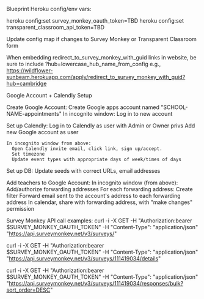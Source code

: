 Blueprint Heroku config/env vars:

  heroku config:set survey_monkey_oauth_token=TBD
  heroku config:set transparent_classroom_api_token=TBD

Update config map if changes to Survey Monkey or Transparent Classroom form

When embedding redirect_to_survey_monkey_with_guid links in website,
  be sure to include ?hub=lowercase_hub_name_from_config
  e.g., https://wildflower-sunbeam.herokuapp.com/apply/redirect_to_survey_monkey_with_guid?hub=cambridge

Google Account + Calendly Setup

  Create Google Account:
    Create Google apps account named "SCHOOL-NAME-appointments"
    In incognito window:
      Log in to new account

  Set up Calendly:
    Log in to Calendly as user with Admin or Owner privs
    Add new Google account as user

    In incognito window from above:
      Open Calendly invite email, click link, sign up/accept.
      Set timezone
      Update event types with appropriate days of week/times of days

  Set up DB:
    Update seeds with correct URLs, email addresses

  Add teachers to Google Account:
    In incognito window (from above):
      Add/authorize forwarding addresses
      For each forwarding address:
        Create filter
          Forward email sent to the account's address to each forwarding address
      In calendar, share with forwarding address, with "make changes" permission


Survey Monkey API call examples:
  curl -i -X GET -H "Authorization:bearer $SURVEY_MONKEY_OAUTH_TOKEN" -H "Content-Type": "application/json" "https://api.surveymonkey.net/v3/surveys/"

  curl -i -X GET -H "Authorization:bearer $SURVEY_MONKEY_OAUTH_TOKEN" -H "Content-Type": "application/json" "https://api.surveymonkey.net/v3/surveys/111419034/details"

  curl -i -X GET -H "Authorization:bearer $SURVEY_MONKEY_OAUTH_TOKEN" -H "Content-Type": "application/json" "https://api.surveymonkey.net/v3/surveys/111419034/responses/bulk?sort_order=DESC"

